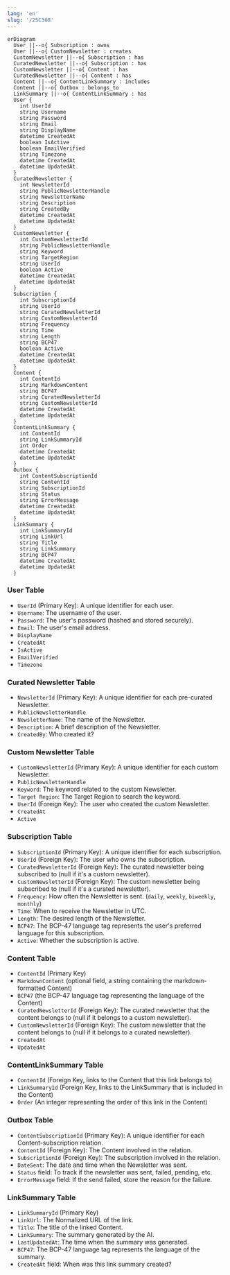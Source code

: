 ```yaml
---
lang: 'en'
slug: '/25C308'
---
```


```mermaid
erDiagram
  User ||--o{ Subscription : owns
  User ||--o{ CustomNewsletter : creates
  CustomNewsletter ||--o{ Subscription : has
  CuratedNewsletter ||--o{ Subscription : has
  CustomNewsletter ||--o{ Content : has
  CuratedNewsletter ||--o{ Content : has
  Content ||--o{ ContentLinkSummary : includes
  Content ||--o{ Outbox : belongs_to
  LinkSummary ||--o{ ContentLinkSummary : has
  User {
    int UserId
    string Username
    string Password
    string Email
    string DisplayName
    datetime CreatedAt
    boolean IsActive
    boolean EmailVerified
    string Timezone
    datetime CreatedAt
    datetime UpdatedAt
  }
  CuratedNewsletter {
    int NewsletterId
    string PublicNewsletterHandle
    string NewsletterName
    string Description
    string CreatedBy
    datetime CreatedAt
    datetime UpdatedAt
  }
  CustomNewsletter {
    int CustomNewsletterId
    string PublicNewsletterHandle
    string Keyword
    string TargetRegion
    string UserId
    boolean Active
    datetime CreatedAt
    datetime UpdatedAt
  }
  Subscription {
    int SubscriptionId
    string UserId
    string CuratedNewsletterId
    string CustomNewsletterId
    string Frequency
    string Time
    string Length
    string BCP47
    boolean Active
    datetime CreatedAt
    datetime UpdatedAt
  }
  Content {
    int ContentId
    string MarkdownContent
    string BCP47
    string CuratedNewsletterId
    string CustomNewsletterId
    datetime CreatedAt
    datetime UpdatedAt
  }
  ContentLinkSummary {
    int ContentId
    string LinkSummaryId
    int Order
    datetime CreatedAt
    datetime UpdatedAt
  }
  Outbox {
    int ContentSubscriptionId
    string ContentId
    string SubscriptionId
    string Status
    string ErrorMessage
    datetime CreatedAt
    datetime UpdatedAt
  }
  LinkSummary {
    int LinkSummaryId
    string LinkUrl
    string Title
    string LinkSummary
    string BCP47
    datetime CreatedAt
    datetime UpdatedAt
  }

```

### User Table

- `UserId` (Primary Key): A unique identifier for each user.
- `Username`: The username of the user.
- `Password`: The user's password (hashed and stored securely).
- `Email`: The user's email address.
- `DisplayName`
- `CreatedAt`
- `IsActive`
- `EmailVerified`
- `Timezone`

### Curated Newsletter Table

- `NewsletterId` (Primary Key): A unique identifier for each pre-curated Newsletter.
- `PublicNewsletterHandle`
- `NewsletterName`: The name of the Newsletter.
- `Description`: A brief description of the Newsletter.
- `CreatedBy`: Who created it?

### Custom Newsletter Table

- `CustomNewsletterId` (Primary Key): A unique identifier for each custom Newsletter.
- `PublicNewsletterHandle`
- `Keyword`: The keyword related to the custom Newsletter.
- `Target Region`: The Target Region to search the keyword.
- `UserId` (Foreign Key): The user who created the custom Newsletter.
- `CreatedAt`
- `Active`

### Subscription Table

- `SubscriptionId` (Primary Key): A unique identifier for each subscription.
- `UserId` (Foreign Key): The user who owns the subscription.
- `CuratedNewsletterId` (Foreign Key): The curated newsletter being subscribed to (null if it's a custom newsletter).
- `CustomNewsletterId` (Foreign Key): The custom newsletter being subscribed to (null if it's a curated newsletter).
- `Frequency`: How often the Newsletter is sent. (`daily`, `weekly`, `biweekly`, `monthly`)
- `Time`: When to receive the Newsletter in UTC.
- `Length`: The desired length of the Newsletter.
- `BCP47`: The BCP-47 language tag represents the user's preferred language for this subscription.
- `Active`: Whether the subscription is active.

### Content Table

- `ContentId` (Primary Key)
- `MarkdownContent` (optional field, a string containing the markdown-formatted Content)
- `BCP47` (the BCP-47 language tag representing the language of the Content)
- `CuratedNewsletterId` (Foreign Key): The curated newsletter that the content belongs to (null if it belongs to a custom newsletter).
- `CustomNewsletterId` (Foreign Key): The custom newsletter that the content belongs to (null if it belongs to a curated newsletter).
- `CreatedAt`
- `UpdatedAt`

### ContentLinkSummary Table

- `ContentId` (Foreign Key, links to the Content that this link belongs to)
- `LinkSummaryId` (Foreign Key, links to the LinkSummary that is included in the Content)
- `Order` (An integer representing the order of this link in the Content)

### Outbox Table

- `ContentSubscriptionId` (Primary Key): A unique identifier for each Content-subscription relation.
- `ContentId` (Foreign Key): The Content involved in the relation.
- `SubscriptionId` (Foreign Key): The subscription involved in the relation.
- `DateSent`: The date and time when the Newsletter was sent.
- `Status` field: To track if the newsletter was sent, failed, pending, etc.
- `ErrorMessage` field: If the send failed, store the reason for the failure.

### LinkSummary Table

- `LinkSummaryId` (Primary Key)
- `LinkUrl`: The Normalized URL of the link.
- `Title`: The title of the linked Content.
- `LinkSummary`: The summary generated by the AI.
- `LastUpdatedAt`: The time when the summary was generated.
- `BCP47`: The BCP-47 language tag represents the language of the summary.
- `CreatedAt` field: When was this link summary created?
